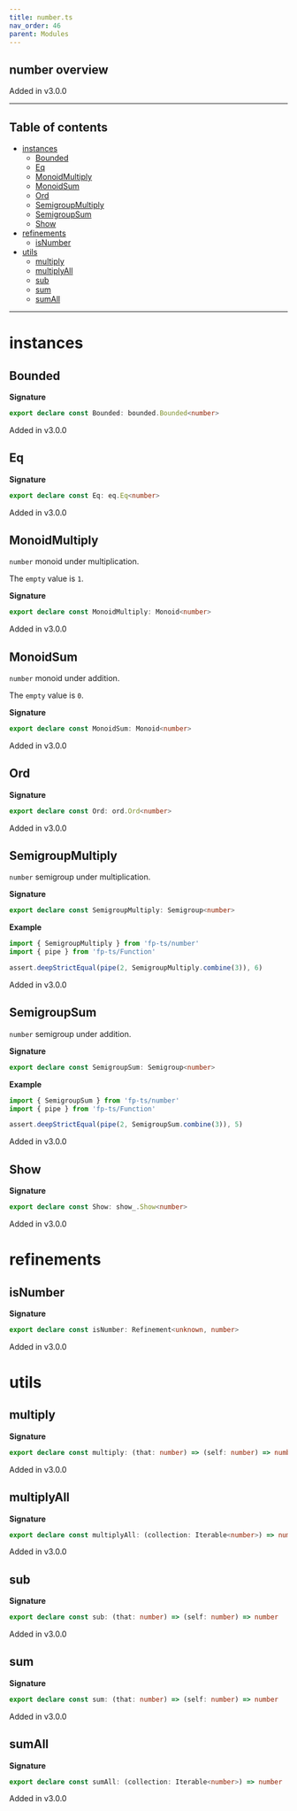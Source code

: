 ```yaml
---
title: number.ts
nav_order: 46
parent: Modules
---
```


## number overview

Added in v3.0.0

---

<h2 class="text-delta">Table of contents</h2>

- [instances](#instances)
  - [Bounded](#bounded)
  - [Eq](#eq)
  - [MonoidMultiply](#monoidmultiply)
  - [MonoidSum](#monoidsum)
  - [Ord](#ord)
  - [SemigroupMultiply](#semigroupmultiply)
  - [SemigroupSum](#semigroupsum)
  - [Show](#show)
- [refinements](#refinements)
  - [isNumber](#isnumber)
- [utils](#utils)
  - [multiply](#multiply)
  - [multiplyAll](#multiplyall)
  - [sub](#sub)
  - [sum](#sum)
  - [sumAll](#sumall)

---

# instances

## Bounded

**Signature**

```ts
export declare const Bounded: bounded.Bounded<number>
```

Added in v3.0.0

## Eq

**Signature**

```ts
export declare const Eq: eq.Eq<number>
```

Added in v3.0.0

## MonoidMultiply

`number` monoid under multiplication.

The `empty` value is `1`.

**Signature**

```ts
export declare const MonoidMultiply: Monoid<number>
```

Added in v3.0.0

## MonoidSum

`number` monoid under addition.

The `empty` value is `0`.

**Signature**

```ts
export declare const MonoidSum: Monoid<number>
```

Added in v3.0.0

## Ord

**Signature**

```ts
export declare const Ord: ord.Ord<number>
```

Added in v3.0.0

## SemigroupMultiply

`number` semigroup under multiplication.

**Signature**

```ts
export declare const SemigroupMultiply: Semigroup<number>
```

**Example**

```ts
import { SemigroupMultiply } from 'fp-ts/number'
import { pipe } from 'fp-ts/Function'

assert.deepStrictEqual(pipe(2, SemigroupMultiply.combine(3)), 6)
```

Added in v3.0.0

## SemigroupSum

`number` semigroup under addition.

**Signature**

```ts
export declare const SemigroupSum: Semigroup<number>
```

**Example**

```ts
import { SemigroupSum } from 'fp-ts/number'
import { pipe } from 'fp-ts/Function'

assert.deepStrictEqual(pipe(2, SemigroupSum.combine(3)), 5)
```

Added in v3.0.0

## Show

**Signature**

```ts
export declare const Show: show_.Show<number>
```

Added in v3.0.0

# refinements

## isNumber

**Signature**

```ts
export declare const isNumber: Refinement<unknown, number>
```

Added in v3.0.0

# utils

## multiply

**Signature**

```ts
export declare const multiply: (that: number) => (self: number) => number
```

Added in v3.0.0

## multiplyAll

**Signature**

```ts
export declare const multiplyAll: (collection: Iterable<number>) => number
```

Added in v3.0.0

## sub

**Signature**

```ts
export declare const sub: (that: number) => (self: number) => number
```

Added in v3.0.0

## sum

**Signature**

```ts
export declare const sum: (that: number) => (self: number) => number
```

Added in v3.0.0

## sumAll

**Signature**

```ts
export declare const sumAll: (collection: Iterable<number>) => number
```

Added in v3.0.0
